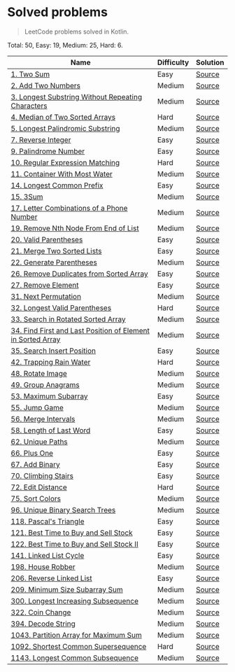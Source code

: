 # Solved problems
> LeetCode problems solved in Kotlin.

Total: 50, Easy: 19, Medium: 25, Hard: 6.

| Name | Difficulty | Solution |
| --- | --- | --- |
| [1. Two Sum](https://leetcode.com/problems/two-sum/) | Easy | [Source](src/main/kotlin/solutions/twoSum) |
| [2. Add Two Numbers](https://leetcode.com/problems/add-two-numbers/) | Medium | [Source](src/main/kotlin/solutions/addTwoNumbers) |
| [3. Longest Substring Without Repeating Characters](https://leetcode.com/problems/longest-substring-without-repeating-characters/) | Medium | [Source](src/main/kotlin/solutions/lengthOfLongestSubstring) |
| [4. Median of Two Sorted Arrays](https://leetcode.com/problems/median-of-two-sorted-arrays/) | Hard | [Source](src/main/kotlin/solutions/findMedianSortedArrays) |
| [5. Longest Palindromic Substring](https://leetcode.com/problems/longest-palindromic-substring/) | Medium | [Source](src/main/kotlin/solutions/longestPalindrome) |
| [7. Reverse Integer](https://leetcode.com/problems/reverse-integer/) | Easy | [Source](src/main/kotlin/solutions/reverseInt) |
| [9. Palindrome Number](https://leetcode.com/problems/palindrome-number/) | Easy | [Source](src/main/kotlin/solutions/palindromeNumber) |
| [10. Regular Expression Matching](https://leetcode.com/problems/regular-expression-matching/) | Hard | [Source](src/main/kotlin/solutions/regularExpressionMatching) |
| [11. Container With Most Water](https://leetcode.com/problems/container-with-most-water/) | Medium | [Source](src/main/kotlin/solutions/containerWithMostWater) |
| [14. Longest Common Prefix](https://leetcode.com/problems/longest-common-prefix/) | Easy | [Source](src/main/kotlin/solutions/longestCommonPrefix) |
| [15. 3Sum](https://leetcode.com/problems/3sum/) | Medium | [Source](src/main/kotlin/solutions/threeSum) |
| [17. Letter Combinations of a Phone Number](https://leetcode.com/problems/letter-combinations-of-a-phone-number/) | Medium | [Source](src/main/kotlin/solutions/letterCombinationsOfPhoneNumber) |
| [19. Remove Nth Node From End of List](https://leetcode.com/problems/remove-nth-node-from-end-of-list/) | Medium | [Source](src/main/kotlin/solutions/removeNthNodeFromEndOfList) |
| [20. Valid Parentheses](https://leetcode.com/problems/valid-parentheses/) | Easy | [Source](src/main/kotlin/solutions/validParentheses) |
| [21. Merge Two Sorted Lists](https://leetcode.com/problems/merge-two-sorted-lists/) | Easy | [Source](src/main/kotlin/solutions/mergeTwoSortedLists) |
| [22. Generate Parentheses](https://leetcode.com/problems/generate-parentheses/) | Medium | [Source](src/main/kotlin/solutions/generateParentheses) |
| [26. Remove Duplicates from Sorted Array](https://leetcode.com/problems/remove-duplicates-from-sorted-array/) | Easy | [Source](src/main/kotlin/solutions/removeDuplicatesFromSortedArray) |
| [27. Remove Element](https://leetcode.com/problems/remove-element/) | Easy | [Source](src/main/kotlin/solutions/removeElement) |
| [31. Next Permutation](https://leetcode.com/problems/next-permutation/) | Medium | [Source](src/main/kotlin/solutions/nextPermutation) |
| [32. Longest Valid Parentheses](https://leetcode.com/problems/longest-valid-parentheses/) | Hard | [Source](src/main/kotlin/solutions/longestValidParentheses) |
| [33. Search in Rotated Sorted Array](https://leetcode.com/problems/search-in-rotated-sorted-array/) | Medium | [Source](src/main/kotlin/solutions/searchInRotatedSortedArray) |
| [34. Find First and Last Position of Element in Sorted Array](https://leetcode.com/problems/find-first-and-last-position-of-element-in-sorted-array/) | Medium | [Source](src/main/kotlin/solutions/findFirstAndLastPositionOfElementInSortedArray) |
| [35. Search Insert Position](https://leetcode.com/problems/search-insert-position/) | Easy | [Source](src/main/kotlin/solutions/searchInsertPosition) |
| [42. Trapping Rain Water](https://leetcode.com/problems/trapping-rain-water/) | Hard | [Source](src/main/kotlin/solutions/trappingRainWater) |
| [48. Rotate Image](https://leetcode.com/problems/rotate-image/) | Medium | [Source](src/main/kotlin/solutions/rotateImage) |
| [49. Group Anagrams](https://leetcode.com/problems/group-anagrams/) | Medium | [Source](src/main/kotlin/solutions/groupAnagrams) |
| [53. Maximum Subarray](https://leetcode.com/problems/maximum-subarray/) | Easy | [Source](src/main/kotlin/solutions/maxSubArray) |
| [55. Jump Game](https://leetcode.com/problems/jump-game/) | Medium | [Source](src/main/kotlin/solutions/jumpGame) |
| [56. Merge Intervals](https://leetcode.com/problems/merge-intervals/) | Medium | [Source](src/main/kotlin/solutions/mergeIntervals) |
| [58. Length of Last Word](https://leetcode.com/problems/length-of-last-word/) | Easy | [Source](src/main/kotlin/solutions/lengthOfLastWord) |
| [62. Unique Paths](https://leetcode.com/problems/unique-paths/) | Medium | [Source](src/main/kotlin/solutions/uniquePaths) |
| [66. Plus One](https://leetcode.com/problems/plus-one/) | Easy | [Source](src/main/kotlin/solutions/plusOne) |
| [67. Add Binary](https://leetcode.com/problems/add-binary/) | Easy | [Source](src/main/kotlin/solutions/addBinary) |
| [70. Climbing Stairs](https://leetcode.com/problems/climbing-stairs/) | Easy | [Source](src/main/kotlin/solutions/climbingStairs) |
| [72. Edit Distance](https://leetcode.com/problems/edit-distance/) | Hard | [Source](src/main/kotlin/solutions/editDistance) |
| [75. Sort Colors](https://leetcode.com/problems/sort-colors/) | Medium | [Source](src/main/kotlin/solutions/sortColors) |
| [96. Unique Binary Search Trees](https://leetcode.com/problems/unique-binary-search-trees/) | Medium | [Source](src/main/kotlin/solutions/uniqueBinarySearchTrees) |
| [118. Pascal's Triangle](https://leetcode.com/problems/pascals-triangle/) | Easy | [Source](src/main/kotlin/solutions/pascalsTriangle) |
| [121. Best Time to Buy and Sell Stock](https://leetcode.com/problems/best-time-to-buy-and-sell-stock/) | Easy | [Source](src/main/kotlin/solutions/bestTimeToBuyAndSellStock) |
| [122. Best Time to Buy and Sell Stock II](https://leetcode.com/problems/best-time-to-buy-and-sell-stock-ii/) | Easy | [Source](src/main/kotlin/solutions/bestTimeToBuyAndSellStock2) |
| [141. Linked List Cycle](https://leetcode.com/problems/linked-list-cycle/) | Easy | [Source](src/main/kotlin/solutions/linkedListCycle) |
| [198. House Robber](https://leetcode.com/problems/house-robber/) | Medium | [Source](src/main/kotlin/solutions/houseRobber) |
| [206. Reverse Linked List](https://leetcode.com/problems/reverse-linked-list/) | Easy | [Source](src/main/kotlin/solutions/reverseLinkedList) |
| [209. Minimum Size Subarray Sum](https://leetcode.com/problems/minimum-size-subarray-sum/) | Medium | [Source](src/main/kotlin/solutions/minimumSizeSubarraySum) |
| [300. Longest Increasing Subsequence](https://leetcode.com/problems/longest-increasing-subsequence/) | Medium | [Source](src/main/kotlin/solutions/longestIncreasingSubsequence) |
| [322. Coin Change](https://leetcode.com/problems/coin-change/) | Medium | [Source](src/main/kotlin/solutions/coinChange) |
| [394. Decode String](https://leetcode.com/problems/decode-string/) | Medium | [Source](src/main/kotlin/solutions/decodeString) |
| [1043. Partition Array for Maximum Sum](https://leetcode.com/problems/partition-array-for-maximum-sum/) | Medium | [Source](src/main/kotlin/solutions/partitionArrayForMaximumSum) |
| [1092. Shortest Common Supersequence](https://leetcode.com/problems/shortest-common-supersequence/) | Hard | [Source](src/main/kotlin/solutions/shortestCommonSupersequence) |
| [1143. Longest Common Subsequence](https://leetcode.com/problems/longest-common-subsequence/) | Medium | [Source](src/main/kotlin/solutions/longestCommonSubsequence) |
